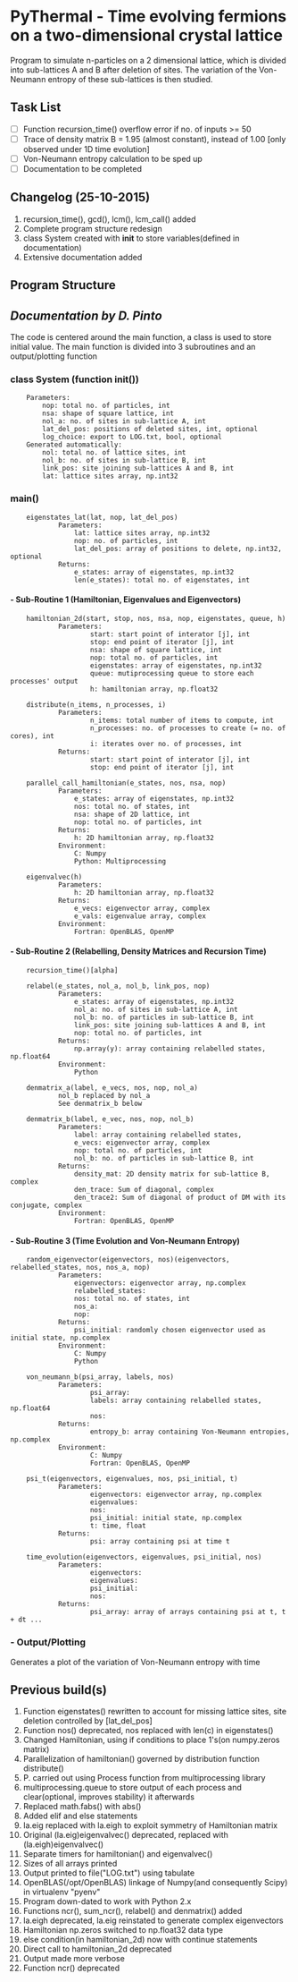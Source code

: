 # PyThermal - Time evolving fermions on a two-dimensional crystal lattice
Program to simulate n-particles on a 2 dimensional lattice, which is divided into sub-lattices A and B after
deletion of sites. The variation of the Von-Neumann entropy of these sub-lattices is then studied.

## Task List 

- [ ] Function recursion_time() overflow error if no. of inputs >= 50
- [ ] Trace of density matrix B = 1.95 (almost constant), instead of 1.00 [only observed under 1D time evolution]
- [ ] Von-Neumann entropy calculation to be sped up
- [ ] Documentation to be completed

## Changelog (25-10-2015)

1. recursion_time(), gcd(), lcm(), lcm_call() added
2. Complete program structure redesign
2. class System created with __init__ to store variables(defined in documentation)
3. Extensive documentation added 



## Program Structure

*Documentation by D. Pinto*
---------------------------

The code is centered around the main function, a class is used to store initial value. The main function is divided 
into 3 subroutines and an output/plotting function 

### class System (function __init__())

        Parameters:
            nop: total no. of particles, int
            nsa: shape of square lattice, int
            nol_a: no. of sites in sub-lattice A, int
            lat_del_pos: positions of deleted sites, int, optional
            log_choice: export to LOG.txt, bool, optional
        Generated automatically:
            nol: total no. of lattice sites, int
            nol_b: no. of sites in sub-lattice B, int
            link_pos: site joining sub-lattices A and B, int
            lat: lattice sites array, np.int32

### main()

        eigenstates_lat(lat, nop, lat_del_pos)
                Parameters:
                    lat: lattice sites array, np.int32
                    nop: no. of particles, int
                    lat_del_pos: array of positions to delete, np.int32, optional
                Returns:
                    e_states: array of eigenstates, np.int32
                    len(e_states): total no. of eigenstates, int

#### - Sub-Routine 1 (Hamiltonian, Eigenvalues and Eigenvectors)

        hamiltonian_2d(start, stop, nos, nsa, nop, eigenstates, queue, h)
                Parameters:
                        start: start point of interator [j], int
                        stop: end point of iterator [j], int
                        nsa: shape of square lattice, int
                        nop: total no. of particles, int
                        eigenstates: array of eigenstates, np.int32
                        queue: mutiprocessing queue to store each processes' output
                        h: hamiltonian array, np.float32
                        
        distribute(n_items, n_processes, i)
                Parameters:
                        n_items: total number of items to compute, int
                        n_processes: no. of processes to create (= no. of cores), int
                        i: iterates over no. of processes, int
                Returns:
                        start: start point of interator [j], int
                        stop: end point of iterator [j], int
                        
        parallel_call_hamiltonian(e_states, nos, nsa, nop)
                Parameters:
                    e_states: array of eigenstates, np.int32
                    nos: total no. of states, int
                    nsa: shape of 2D lattice, int
                    nop: total no. of particles, int
                Returns:
                    h: 2D hamiltonian array, np.float32
                Environment:
                    C: Numpy
                    Python: Multiprocessing
                    
        eigenvalvec(h)
                Parameters:
                    h: 2D hamiltonian array, np.float32
                Returns:
                    e_vecs: eigenvector array, complex
                    e_vals: eigenvalue array, complex
                Environment:
                    Fortran: OpenBLAS, OpenMP

#### - Sub-Routine 2 (Relabelling, Density Matrices and Recursion Time)

        recursion_time()[alpha] 
        
        relabel(e_states, nol_a, nol_b, link_pos, nop)
                Parameters:
                    e_states: array of eigenstates, np.int32
                    nol_a: no. of sites in sub-lattice A, int
                    nol_b: no. of particles in sub-lattice B, int
                    link_pos: site joining sub-lattices A and B, int
                    nop: total no. of particles, int
                Returns:
                    np.array(y): array containing relabelled states, np.float64
                Environment:
                    Python
                    
        denmatrix_a(label, e_vecs, nos, nop, nol_a)
                nol_b replaced by nol_a
                See denmatrix_b below
        
        denmatrix_b(label, e_vec, nos, nop, nol_b)
                Parameters:
                    label: array containing relabelled states,
                    e_vecs: eigenvector array, complex
                    nop: total no. of particles, int
                    nol_b: no. of particles in sub-lattice B, int
                Returns:
                    density_mat: 2D density matrix for sub-lattice B, complex
                    den_trace: Sum of diagonal, complex
                    den_trace2: Sum of diagonal of product of DM with its conjugate, complex
                Environment:
                    Fortran: OpenBLAS, OpenMP

#### - Sub-Routine 3 (Time Evolution and Von-Neumann Entropy)

        random_eigenvector(eigenvectors, nos)(eigenvectors, relabelled_states, nos, nos_a, nop)
                Parameters:
                    eigenvectors: eigenvector array, np.complex
                    relabelled_states: 
                    nos: total no. of states, int
                    nos_a: 
                    nop: 
                Returns:
                    psi_initial: randomly chosen eigenvector used as initial state, np.complex
                Environment:
                    C: Numpy
                    Python
                    
        von_neumann_b(psi_array, labels, nos)
                Parameters:
                        psi_array: 
                        labels: array containing relabelled states, np.float64
                        nos:
                Returns:
                        entropy_b: array containing Von-Neumann entropies, np.complex
                Environment:
                        C: Numpy
                        Fortran: OpenBLAS, OpenMP
                        
        psi_t(eigenvectors, eigenvalues, nos, psi_initial, t)
                Parameters:
                        eigenvectors: eigenvector array, np.complex
                        eigenvalues:
                        nos:
                        psi_initial: initial state, np.complex
                        t: time, float
                Returns:
                        psi: array containing psi at time t 
                        
        time_evolution(eigenvectors, eigenvalues, psi_initial, nos)
                Parameters:
                        eigenvectors: 
                        eigenvalues: 
                        psi_initial: 
                        nos:
                Returns:
                        psi_array: array of arrays containing psi at t, t + dt ...
 
### - Output/Plotting 
Generates a plot of the variation of Von-Neumann entropy with time 

## Previous build(s)

1. Function eigenstates() rewritten to account for missing lattice sites, site deletion controlled by [lat_del_pos]
2. Function nos() deprecated, nos replaced with len(c) in eigenstates()
3. Changed Hamiltonian, using if conditions to place 1's(on numpy.zeros matrix)
4. Parallelization of hamiltonian() governed by distribution function distribute()
5. P. carried out using Process function from multiprocessing library
6. multiprocessing.queue to store output of each process and clear(optional, improves stability) it afterwards
7. Replaced math.fabs() with abs()
8. Added elif and else statements
9. la.eig replaced with la.eigh to exploit symmetry of Hamiltonian matrix
10. Original (la.eig)eigenvalvec() deprecated, replaced with (la.eigh)eigenvalvec()
11. Separate timers for hamiltonian() and eigenvalvec()
12. Sizes of all arrays printed
13. Output printed to file("LOG.txt") using tabulate
14. OpenBLAS(/opt/OpenBLAS) linkage of Numpy(and consequently Scipy) in virtualenv "pyenv"
15. Program down-dated to work with Python 2.x
16. Functions ncr(), sum_ncr(), relabel() and denmatrix() added
17. la.eigh deprecated, la.eig reinstated to generate complex eigenvectors
18. Hamiltonian np.zeros switched to np.float32 data type
19. else condition(in hamiltonian_2d) now with continue statements
20. Direct call to hamiltonian_2d deprecated
21. Output made more verbose
22. Function ncr() deprecated
